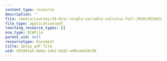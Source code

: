 ```yaml
---
content_type: resource
description: ''
file: /media/courses/18-01sc-single-variable-calculus-fall-2010/d55d43a50e6a14e2b2d2ed0ca6426c99_4Q37iOyBq44.pdf
file_type: application/pdf
learning_resource_types: []
ocw_type: OCWFile
parent_uid: null
resourcetype: Document
title: 3play pdf file
uid: d55d43a5-0e6a-14e2-b2d2-ed0ca6426c99
---
```

